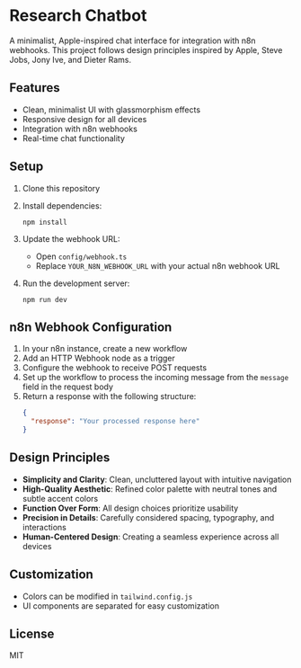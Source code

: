 # Research Chatbot

A minimalist, Apple-inspired chat interface for integration with n8n webhooks. This project follows design principles inspired by Apple, Steve Jobs, Jony Ive, and Dieter Rams.

## Features

- Clean, minimalist UI with glassmorphism effects
- Responsive design for all devices
- Integration with n8n webhooks
- Real-time chat functionality

## Setup

1. Clone this repository
2. Install dependencies:
   ```
   npm install
   ```
3. Update the webhook URL:
   - Open `config/webhook.ts`
   - Replace `YOUR_N8N_WEBHOOK_URL` with your actual n8n webhook URL

4. Run the development server:
   ```
   npm run dev
   ```

## n8n Webhook Configuration

1. In your n8n instance, create a new workflow
2. Add an HTTP Webhook node as a trigger
3. Configure the webhook to receive POST requests
4. Set up the workflow to process the incoming message from the `message` field in the request body
5. Return a response with the following structure:
   ```json
   {
     "response": "Your processed response here"
   }
   ```

## Design Principles

- **Simplicity and Clarity**: Clean, uncluttered layout with intuitive navigation
- **High-Quality Aesthetic**: Refined color palette with neutral tones and subtle accent colors
- **Function Over Form**: All design choices prioritize usability
- **Precision in Details**: Carefully considered spacing, typography, and interactions
- **Human-Centered Design**: Creating a seamless experience across all devices

## Customization

- Colors can be modified in `tailwind.config.js`
- UI components are separated for easy customization

## License

MIT 